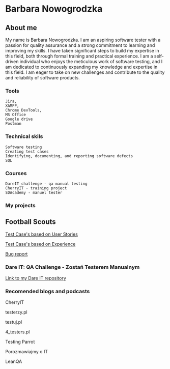 # **Barbara Nowogrodzka**
## **About me**

My name is Barbara Nowogrodzka. I am an aspiring software tester with a passion for quality assurance and a strong commitment to learning and improving my skills. I have taken significant steps to build my expertise in this field, both through formal training and practical experience. 
I am a self-driven individual who enjoys the meticulous work of software testing, and I am dedicated to continuously expanding my knowledge and expertise in this field. I am eager to take on new challenges and contribute to the quality and reliability of software products.

### **Tools**

    Jira,
    XAMPP,
    Chrome DevTools,
    MS Office
    Google drive
    Postman

### **Technical skils**
    Software testing
    Creating test cases
    Identifying, documenting, and reporting software defects
    SQL
    
### **Courses**

    DareIT challenge - qa manual testing
    CherryIT - training project
    SDAcademy - manuel tester

### **My projects**

## **Football Scouts**


[Test Case's based on User Stories](https://docs.google.com/spreadsheets/d/1cJdgKOohFKX-LAvIPEd7_Vse6Cfx7HyT/edit#gid=541246506)
    
    
[Test Case's based on Experience](https://docs.google.com/spreadsheets/d/1-a9cfQO4mb6n4rqtnMebCNdCA5_44QsHkxkJyuEzlGY/edit)
    
    
[Bug report](https://docs.google.com/spreadsheets/d/1htyuzVqItWh8yE92ktEhn92GnH8HS9ysbGRo0EyD-o0/edit?usp=sharing)

### **Dare IT: QA Challenge - Zostań Testerem Manualnym**

[Link to my Dare IT repository](https://github.com/BarbaraNowogrodzka/challenge_portfolio_baska)

### **Recomended blogs and podcasts**
CherryIT

testerzy.pl

testuj.pl

4_testers.pl

Testing Parrot

Porozmawiajmy o IT

LeanQA

    
    
    

